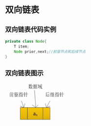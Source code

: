 # 双向链表

## 双向链表代码实例

```java
private class Node{
    T item;			
    Node prior,next;//前驱节点和后续节点
}
```

## 双向链表图示

![image-20200810112028871](../../../assets/image-20200810112028871.png)

